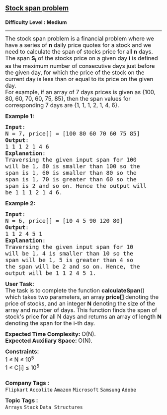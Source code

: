 <h2><a href="https://practice.geeksforgeeks.org/problems/stock-span-problem-1587115621/1">Stock span problem</a></h2><h3>Difficulty Level : Medium</h3><hr><div class="problems_problem_content__Xm_eO"><p><span style="font-size:18px">The stock span problem is a financial problem where we have a series of <strong>n</strong> daily price quotes for a stock and we need to calculate the span of stocks price for all <strong>n</strong> days.&nbsp;<br>
The span <strong>S<sub>i</sub></strong> of the stocks price on a given day <strong>i</strong> is defined as the maximum number of consecutive days just before the given day, for which the price of the stock on the current day is less than or equal to its price on the given day.<br>
For example, if an array of 7 days prices is given as {100, 80, 60, 70, 60, 75, 85}, then the span values for corresponding 7 days are {1, 1, 1, 2, 1, 4, 6}.</span></p>

<p><span style="font-size:18px"><strong>Example 1:</strong></span></p>

<pre><span style="font-size:18px"><strong>Input</strong>: 
N = 7, price[] = [100 80 60 70 60 75 85]
<strong>Output</strong>:
1 1 1 2 1 4 6
<strong>Explanation</strong>:
Traversing the given input span for&nbsp;100 
will be 1, 80 is smaller than 100 so the 
span is 1, 60 is smaller than 80 so the 
span is 1, 70 is greater than 60 so the 
span is 2 and so on. Hence the output will 
be 1 1 1 2 1 4 6.
</span></pre>

<p><span style="font-size:18px"><strong>Example 2:</strong></span></p>

<pre><span style="font-size:18px"><strong>Input</strong>: 
N = 6, price[] = [10 4 5 90 120 80]
<strong>Output</strong>:
1 1 2 4 5 1
<strong>Explanation</strong>:
Traversing the given input span for 10 
will be 1, 4 is smaller than 10 so the 
span will be 1, 5 is greater than 4 so 
the span will be 2 and so on. Hence, the 
output will be&nbsp;1 1 2 4 5 1.</span></pre>

<p><span style="font-size:18px"><strong>User Task:</strong><br>
The task is to complete the function&nbsp;<strong>calculateSpan</strong>() which takes two parameters, an array<strong> price[] </strong>denoting the price of stocks, and an integer <strong>N </strong>denoting the size of the array and number of days. This function finds the span of stock's price for all N&nbsp;days and returns an array of length <strong>N</strong> denoting the span for the i-th day.</span></p>

<p><span style="font-size:18px"><strong>Expected Time Complexity:&nbsp;</strong>O(N).<br>
<strong>Expected Auxiliary Space:&nbsp;</strong>O(N).</span></p>

<p><span style="font-size:18px"><strong>Constraints:</strong><br>
1 ≤ N ≤ 10<sup>5</sup><br>
1 ≤ C[i] ≤ 10<sup>5</sup></span></p>

<p><span style="font-size:18px"><img alt="" src="https://contribute.geeksforgeeks.org/wp-content/uploads/Stock_span.png"></span></p>
</div><p><span style=font-size:18px><strong>Company Tags : </strong><br><code>Flipkart</code>&nbsp;<code>Accolite</code>&nbsp;<code>Amazon</code>&nbsp;<code>Microsoft</code>&nbsp;<code>Samsung</code>&nbsp;<code>Adobe</code>&nbsp;<br><p><span style=font-size:18px><strong>Topic Tags : </strong><br><code>Arrays</code>&nbsp;<code>Stack</code>&nbsp;<code>Data Structures</code>&nbsp;